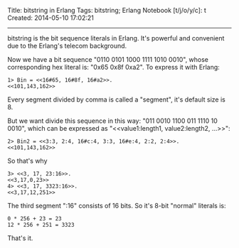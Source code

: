 Title: bitstring in Erlang
Tags: bitstring; Erlang
Notebook [t/j/o/y/c]: t
Created: 2014-05-10 17:02:21

------

bitstring is the bit sequence literals in Erlang. It's powerful and convenient due to the Erlang's telecom background.

Now we have a bit sequence "0110 0101 1000 1111 1010 0010", whose corresponding hex literal is: "0x65 0x8f 0xa2". To express it with Erlang:

    1> Bin = <<16#65, 16#8f, 16#a2>>.
    <<101,143,162>>

Every segment divided by comma is called a "segment", it's default size is 8.

But we want divide this sequence in this way: "011 0010 1100 011 1110 10 0010", which can be expressed as "<<value1:length1, value2:length2, ...>>":

    2> Bin2 = <<3:3, 2:4, 16#c:4, 3:3, 16#e:4, 2:2, 2:4>>.
    <<101,143,162>>

So that's why

    3> <<3, 17, 23:16>>.
    <<3,17,0,23>>
    4> <<3, 17, 3323:16>>.
    <<3,17,12,251>>

The third segment "<num>:16" consists of 16 bits. So it's 8-bit "normal" literals is:

    0 * 256 + 23 = 23
    12 * 256 + 251 = 3323

That's it.
